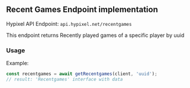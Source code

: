 ## Recent Games Endpoint implementation

Hypixel API Endpoint: `api.hypixel.net/recentgames`

This endpoint returns Recently played games of a specific player by uuid

### Usage

Example:
```ts
const recentgames = await getRecentgames(client, 'uuid');
// result: 'Recentgames' interface with data
```

